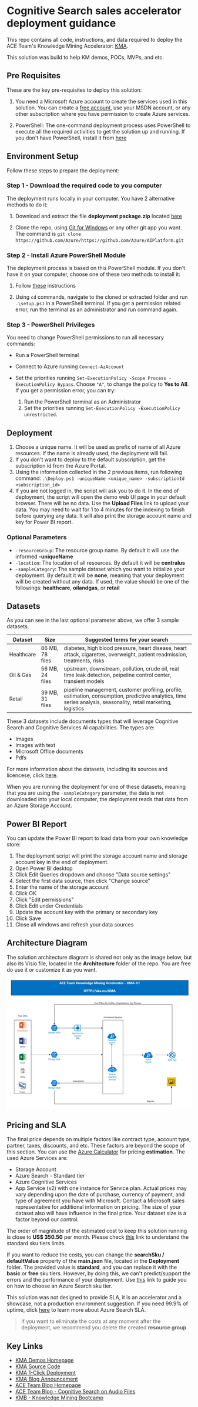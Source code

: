 # Cognitive Search sales accelerator deployment guidance

This repo contains all code, instructions, and data required to deploy the ACE Team's Knowledge Mining Accelerator: [KMA](http://aka.ms/kma).

This solution was build to help KM demos, POCs, MVPs, and etc.

## Pre Requisites

These are the key pre-requisites to deploy this solution:

1. You need a Microsoft Azure account to create the services used in this solution. You can create a [free account](https://azure.microsoft.com/en-us/free/), use your MSDN account, or any other subscription where you have permission to create Azure services.

2. PowerShell: The one-command deployment process uses PowerShell to execute all the required activities to get the solution up and running. If you don't have PowerShell, install it from [here](https://docs.microsoft.com/en-us/powershell/scripting/install/installing-windows-powershell?view=powershell-6)

## Environment Setup

Follow these steps to prepare the deployment:

### Step 1 - Download the required code to you computer

The deployment runs locally in your computer. You have 2 alternative methods to do it:

1. Download and extract the file **deployment package.zip** located [here](https://github.com/Azure/AIPlatform/tree/master/CognitiveSearch/Deployment)

1. Clone the repo, using [Git for Windows](https://gitforwindows.org/) or any other git app you want. The command is ```git clone https://github.com/Azure/https://github.com/Azure/AIPlatform.git```

### Step 2 - Install Azure PowerShell Module

The deployment process is based on this PowerShell module. If you don't have it on your computer, choose one of these two methods to install it:

1. Follow [these](https://docs.microsoft.com/en-us/powershell/azure/install-az-ps?view=azps-2.4.0) instructions

1. Using `cd` commands, navigate to the cloned or extracted folder and run ```.\setup.ps1``` in a PowerShell terminal. If you get a permission related error, run the terminal as an administrator and run command again.

### Step 3 - PowerShell Privileges

You need to change PowerShell permissions to run all necessary commands:

+ Run a PowerShell terminal
+ Connect to Azure running ```Connect-AzAccount```
+ Set the priorities running ```Set-ExecutionPolicy -Scope Process -ExecutionPolicy Bypass```. Choose  ```"A"```, to change the policy to **Yes to All**. If you get a permission error, you can try:

     1. Run the PowerShell terminal as an Administrator
     1. Set the priorities running ```Set-ExecutionPolicy -ExecutionPolicy unrestricted```.

## Deployment

1. Choose a unique name. It will be used as prefix of name of all Azure resources. If the name is already used, the deployment will fail.
1. If you don't want to deploy to the default subscription, get the subscription id from the Azure Portal.
1. Using the information collected in the 2 previous items, run following command: `.\Deploy.ps1 -uniqueName <unique_name> -subscriptionId <subscription_id>`
1. If you are not logged in, the script will ask you to do it.
In the end of deployment, the script will open the demo web UI page in your default browser. There will be no data. Use the **Upload Files** link to upload your data. You may need to wait for 1 to 4 minutes for the indexing to finish before querying any data. It will also print the storage account name and key for Power BI report.

### Optional Parameters

+ ```-resourceGroup```: The resource group name. By default it will use the informed **-uniqueName**
+ ```-location```: The location of all resources. By default it will be **centralus**
+ ```-sampleCategory```: The sample dataset which you want to initialize your deployment. By default it will be **none**, meaning that your deployment will be created without any data. If used, the value should be one of the followings: **healthcare**, **oilandgas**, or **retail**

## Datasets

As you can see in the last optional parameter above, we offer 3 sample datasets.

| Dataset    | Size            | Suggested terms for your search |
| ---------- | --------------  | ------------------------------- |
| Healthcare | 86 MB, 78 files | diabetes, high blood pressure, heart disease, heart attack, cigarettes, overweight, patient readmission, treatments, risks |
| Oil & Gas  | 56 MB, 24 files | upstream, downstream, pollution, crude oil, real time leak detection, peipeline control center, transient models  |
| Retail     | 39 MB, 31 files | pipeline management, customer profiling, profile, estimation, consumption, predictive analytics, time series analysis, seasonality, retail marketing, logistics |

These 3 datasets include documents types that will leverage Cognitive Search and Cognitive Services AI capabilities. The types are:

+ Images
+ Images with text
+ Microsoft Office documents
+ Pdfs

For more information about the datasets, including its sources and licencese, click [here](../UseOfDatasets/readme.md).

When you are running the deployment for one of these datasets, meaning that you are using the ```-sampleCategory``` parameter, the data is not downloaded into your local computer, the deployment reads that data from an Azure Storage Account.

## Power BI Report

You can update the Power BI report to load data from your own knowledge store:

1. The deployment script will print the storage account name and storage account key in the end of deployment.
2. Open Power BI desktop
3. Click Edit Queries dropdown and choose "Data source settings"
4. Select the first data source, then click "Change source"
5. Enter the name of the storage account
6. Click OK
7. Click "Edit permissions"
8. Click Edit under Credentials
9. Update the account key with the primary or secondary key
10. Click Save
11. Close all windows and refresh your data sources

## Architecture Diagram

The solution architecture diagram is shared not only as the image below, but also its Visio file, located in the **Architecture** folder of the repo. You are free do use it or customize it as you want.

![Diagram](../Architecture/diagram.PNG)

## Pricing and SLA

The final price depends on multiple factors like contract type, account type, partner, taxes, discounts, and etc. These factors are beyond the scope of this section. You can use the [Azure Calculator](https://azure.microsoft.com/en-us/pricing/calculator/) for pricing **estimation**. The used Azure Services are:

+ Storage Account
+ Azure Search - Standard tier
+ Azure Cognitive Services
+ App Service (x2) with one instance for Service plan.
Actual prices may vary depending upon the date of purchase, currency of payment, and type of agreement you have with Microsoft. Contact a Microsoft sales representative for additional information on pricing. The size of your dataset also will have influence in the final price. Your dataset size is a factor beyond our control.

The order of magnitude of the estimated cost to keep this solution running is close to **US$ 350.50** per month. Please check [this](https://docs.microsoft.com/en-us/azure/search/search-limits-quotas-capacity) link to understand the standard sku tiers limits.

If you want to reduce the costs, you can change the **searchSku / defaultValue** property of the **main.json** file, located in the **Deployment** folder. The provided value is **standard**, and you can replace it with the **basic** or **free** sku tiers. However, by doing this, we can't predict/support the errors and the performance of your deployment. Use [this](https://docs.microsoft.com/en-us/azure/search/search-sku-tier) link to guide you on how to choose an Azure Search sku tier.

This solution was not designed to provide SLA, it is an accelerator and a showcase, not a production environment suggestion. If you need 99.9% of uptime, click [here](https://azure.microsoft.com/en-us/support/legal/sla/search/v1_0/) to learn more about Azure Search SLA.

> If you want to eliminate the costs at any moment after the deployment, we recommend you delete the created **resource group**.

## Key Links

+ [KMA Demos Homepage](http://aka.ms/kma)
+ [KMA Source Code](https://github.com/Azure/AIPlatform/tree/master/end-to-end-solutions/kma/src)
+ [KMA 1-Click Deployment](https://aka.ms/kmadeployment)
+ [KMA Blog Announcement](https://techcommunity.microsoft.com/t5/AI-Customer-Engineering-Team/Announcement-Knowledge-Mining-Solution-Accelerator-KMA-v1-0/ba-p/805889)
+ [ACE Team Blog Homepage](http://aka.ms/ACE-Blog)
+ [ACE Team Blog - Cognitive Search on Audio Files](https://techcommunity.microsoft.com/t5/AI-Customer-Engineering-Team/Mine-knowledge-from-audio-files-with-Microsoft-AI/ba-p/781957)
+ [KMB - Knowledge Mining Bootcamp](http://aka.ms/kmb)
